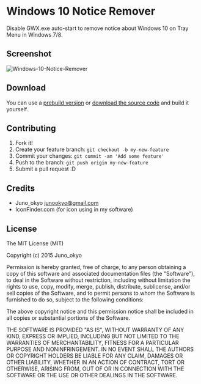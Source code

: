# Windows 10 Notice Remover

Disable GWX.exe auto-start to remove notice about Windows 10 on Tray Menu in Windows 7/8.

## Screenshot

![Windows-10-Notice-Remover](https://cloud.githubusercontent.com/assets/5250117/8016925/a7033866-0c14-11e5-9b71-c3fe9226c71d.png)

## Download

You can use a [prebuild version](https://github.com/J2TeaM/Windows-10-Notice-Remover/releases) or [download the source code](https://github.com/J2TeaM/Windows-10-Notice-Remover/archive/master.zip) and build it yourself.

## Contributing

1. Fork it!
2. Create your feature branch: `git checkout -b my-new-feature`
3. Commit your changes: `git commit -am 'Add some feature'`
4. Push to the branch: `git push origin my-new-feature`
5. Submit a pull request :D

## Credits

- Juno_okyo <junookyo@gmail.com>
- IconFinder.com (for icon using in my software)

## License

The MIT License (MIT)

Copyright (c) 2015 Juno_okyo

Permission is hereby granted, free of charge, to any person obtaining a copy
of this software and associated documentation files (the "Software"), to deal
in the Software without restriction, including without limitation the rights
to use, copy, modify, merge, publish, distribute, sublicense, and/or sell
copies of the Software, and to permit persons to whom the Software is
furnished to do so, subject to the following conditions:

The above copyright notice and this permission notice shall be included in all
copies or substantial portions of the Software.

THE SOFTWARE IS PROVIDED "AS IS", WITHOUT WARRANTY OF ANY KIND, EXPRESS OR
IMPLIED, INCLUDING BUT NOT LIMITED TO THE WARRANTIES OF MERCHANTABILITY,
FITNESS FOR A PARTICULAR PURPOSE AND NONINFRINGEMENT. IN NO EVENT SHALL THE
AUTHORS OR COPYRIGHT HOLDERS BE LIABLE FOR ANY CLAIM, DAMAGES OR OTHER
LIABILITY, WHETHER IN AN ACTION OF CONTRACT, TORT OR OTHERWISE, ARISING FROM,
OUT OF OR IN CONNECTION WITH THE SOFTWARE OR THE USE OR OTHER DEALINGS IN THE
SOFTWARE.
